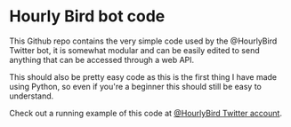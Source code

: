 # Hourly Bird bot code

This Github repo contains the very simple code used by the @HourlyBird Twitter bot, it is somewhat modular and can be easily edited to send anything that can be accessed through a web API.

This should also be pretty easy code as this is the first thing I have made using Python, so even if you're a beginner this should still be easy to understand.

Check out a running example of this code at <a href="https://twitter.com/HourlyBird">@HourlyBird Twitter account</a>.

